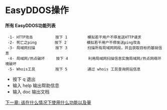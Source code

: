# EasyDDOS操作
#### 所有 EasyDDOS功能列表
```
 -1- HTTP攻击          按下 1         模拟若干用户不停发送HTTP请求
 -2- 死亡之ping        按下 2         模拟若干用户不停发送ping攻击
 -3- 局域网扫描         按下 3         扫描所有局域网网段，并且获取目标的基础信息
 -4- 局域网/热点破坏     按下 4         利用局域网扫描信息实施局域网/热点网络环境破坏
 -5- Whois工具         按下 5         通过 whois 工具查询网站信息
```
- 按下 q 退出
- 输入 help 输出帮助信息
- 输入 doc 输出文档

<a href='./3.md'>下一章: 该在什么情况下使用什么功能以及量</a>